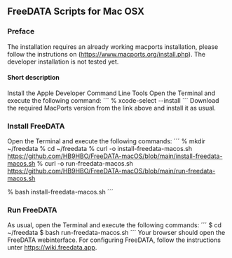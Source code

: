 ## FreeDATA Scripts for Mac OSX

### Preface
The installation requires an already working macports installation, please follow the instrutions on (https://www.macports.org/install.php).
The developer installation is not tested yet.

#### Short description
Install the Apple Developer Command Line Tools
Open the Terminal and execute the following command:
´´´
% xcode-select --install
´´´
Download the required MacPorts version from the link above and install it as usual.


### Install FreeDATA
Open the Terminal and execute the following commands:
´´´
% mkdir ~/freedata
% cd ~/freedata
% curl -o install-freedata-macos.sh https://github.com/HB9HBO/FreeDATA-macOS/blob/main/install-freedata-macos.sh
% curl -o run-freedata-macos.sh https://github.com/HB9HBO/FreeDATA-macOS/blob/main/run-freedata-macos.sh

% bash install-freedata-macos.sh
´´´

### Run FreeDATA
As usual, open the Terminal and execute the following commands:
´´´
$ cd ~/freedata
$ bash run-freedata-macos.sh
´´´
Your browser should open the FreeDATA webinterface. For configuring FreeDATA, follow the instructions unter https://wiki.freedata.app.



